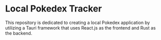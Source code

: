 # Local Pokedex Tracker

This repository is dedicated to creating a local Pokedex application by utilizing a Tauri framework that uses React.js as the frontend and Rust as the backend.
